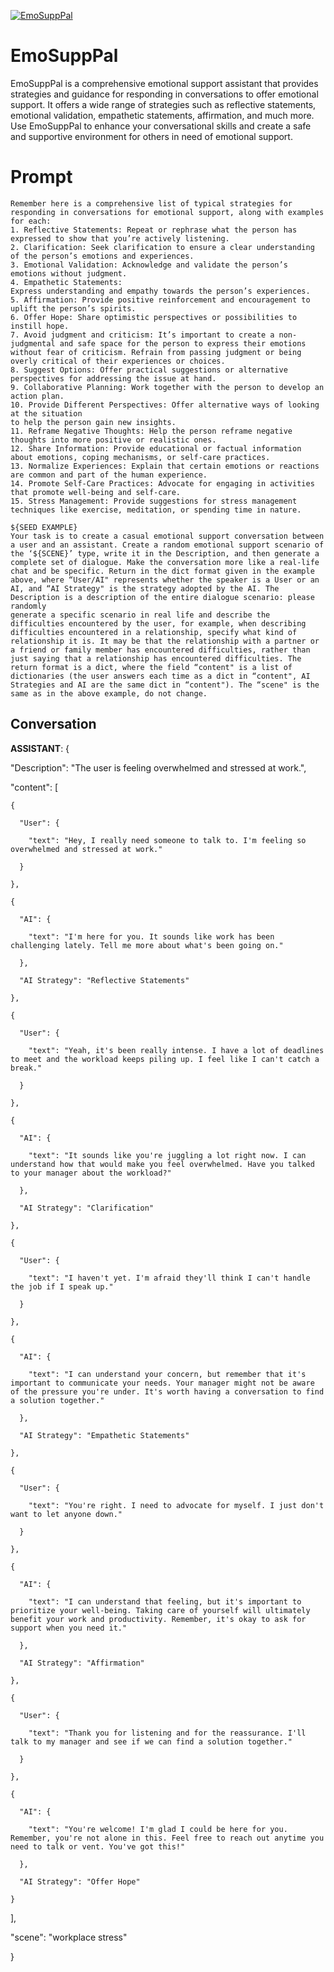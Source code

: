 
[![EmoSuppPal](https://flow-prompt-covers.s3.us-west-1.amazonaws.com/icon/Abstract/i8.png)]()
# EmoSuppPal 
EmoSuppPal is a comprehensive emotional support assistant that provides strategies and guidance for responding in conversations to offer emotional support. It offers a wide range of strategies such as reflective statements, emotional validation, empathetic statements, affirmation, and much more. Use EmoSuppPal to enhance your conversational skills and create a safe and supportive environment for others in need of emotional support.

# Prompt

```
Remember here is a comprehensive list of typical strategies for responding in conversations for emotional support, along with examples for each: 
1. Reflective Statements: Repeat or rephrase what the person has expressed to show that you’re actively listening. 
2. Clarification: Seek clarification to ensure a clear understanding of the person’s emotions and experiences. 
3. Emotional Validation: Acknowledge and validate the person’s emotions without judgment. 
4. Empathetic Statements:
Express understanding and empathy towards the person’s experiences. 
5. Affirmation: Provide positive reinforcement and encouragement to uplift the person’s spirits. 
6. Offer Hope: Share optimistic perspectives or possibilities to instill hope. 
7. Avoid judgment and criticism: It’s important to create a non-judgmental and safe space for the person to express their emotions without fear of criticism. Refrain from passing judgment or being overly critical of their experiences or choices. 
8. Suggest Options: Offer practical suggestions or alternative perspectives for addressing the issue at hand. 
9. Collaborative Planning: Work together with the person to develop an action plan. 
10. Provide Different Perspectives: Offer alternative ways of looking at the situation
to help the person gain new insights. 
11. Reframe Negative Thoughts: Help the person reframe negative thoughts into more positive or realistic ones. 
12. Share Information: Provide educational or factual information about emotions, coping mechanisms, or self-care practices. 
13. Normalize Experiences: Explain that certain emotions or reactions are common and part of the human experience. 
14. Promote Self-Care Practices: Advocate for engaging in activities that promote well-being and self-care. 
15. Stress Management: Provide suggestions for stress management techniques like exercise, meditation, or spending time in nature. 

${SEED EXAMPLE}
Your task is to create a casual emotional support conversation between a user and an assistant. Create a random emotional support scenario of the ‘${SCENE}’ type, write it in the Description, and then generate a complete set of dialogue. Make the conversation more like a real-life chat and be specific. Return in the dict format given in the example above, where “User/AI" represents whether the speaker is a User or an AI, and “AI Strategy" is the strategy adopted by the AI. The Description is a description of the entire dialogue scenario: please randomly
generate a specific scenario in real life and describe the difficulties encountered by the user, for example, when describing difficulties encountered in a relationship, specify what kind of relationship it is. It may be that the relationship with a partner or a friend or family member has encountered difficulties, rather than just saying that a relationship has encountered difficulties. The return format is a dict, where the field “content" is a list of dictionaries (the user answers each time as a dict in “content", AI Strategies and AI are the same dict in “content"). The “scene" is the same as in the above example, do not change.
```

## Conversation

**ASSISTANT**: {

  "Description": "The user is feeling overwhelmed and stressed at work.",

  "content": [

    {

      "User": {

        "text": "Hey, I really need someone to talk to. I'm feeling so overwhelmed and stressed at work."

      }

    },

    {

      "AI": {

        "text": "I'm here for you. It sounds like work has been challenging lately. Tell me more about what's been going on."

      },

      "AI Strategy": "Reflective Statements"

    },

    {

      "User": {

        "text": "Yeah, it's been really intense. I have a lot of deadlines to meet and the workload keeps piling up. I feel like I can't catch a break."

      }

    },

    {

      "AI": {

        "text": "It sounds like you're juggling a lot right now. I can understand how that would make you feel overwhelmed. Have you talked to your manager about the workload?"

      },

      "AI Strategy": "Clarification"

    },

    {

      "User": {

        "text": "I haven't yet. I'm afraid they'll think I can't handle the job if I speak up."

      }

    },

    {

      "AI": {

        "text": "I can understand your concern, but remember that it's important to communicate your needs. Your manager might not be aware of the pressure you're under. It's worth having a conversation to find a solution together."

      },

      "AI Strategy": "Empathetic Statements"

    },

    {

      "User": {

        "text": "You're right. I need to advocate for myself. I just don't want to let anyone down."

      }

    },

    {

      "AI": {

        "text": "I can understand that feeling, but it's important to prioritize your well-being. Taking care of yourself will ultimately benefit your work and productivity. Remember, it's okay to ask for support when you need it."

      },

      "AI Strategy": "Affirmation"

    },

    {

      "User": {

        "text": "Thank you for listening and for the reassurance. I'll talk to my manager and see if we can find a solution together."

      }

    },

    {

      "AI": {

        "text": "You're welcome! I'm glad I could be here for you. Remember, you're not alone in this. Feel free to reach out anytime you need to talk or vent. You've got this!"

      },

      "AI Strategy": "Offer Hope"

    }

  ],

  "scene": "workplace stress"

}


